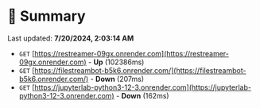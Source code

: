 # 📖 Summary
Last updated: **7/20/2024, 2:03:14 AM**

- `GET` [https://restreamer-09gx.onrender.com](https://restreamer-09gx.onrender.com) - **Up** (102386ms)
- `GET` [https://filestreambot-b5k6.onrender.com/](https://filestreambot-b5k6.onrender.com/) - **Down** (207ms)
- `GET` [https://jupyterlab-python3-12-3.onrender.com](https://jupyterlab-python3-12-3.onrender.com) - **Down** (162ms)
